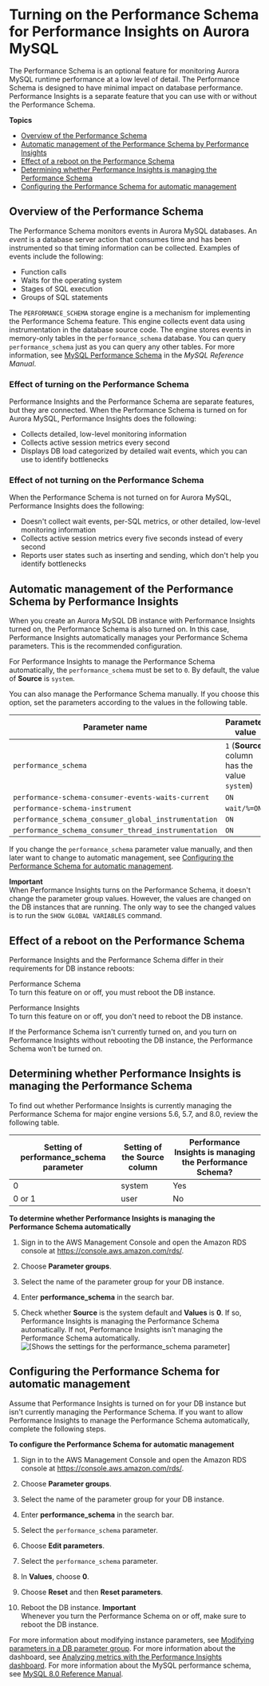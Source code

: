 # Turning on the Performance Schema for Performance Insights on Aurora MySQL<a name="USER_PerfInsights.EnableMySQL"></a>

The Performance Schema is an optional feature for monitoring Aurora MySQL runtime performance at a low level of detail\. The Performance Schema is designed to have minimal impact on database performance\. Performance Insights is a separate feature that you can use with or without the Performance Schema\.

**Topics**
+ [Overview of the Performance Schema](#USER_PerfInsights.EnableMySQL.overview)
+ [Automatic management of the Performance Schema by Performance Insights](#USER_PerfInsights.EnableMySQL.options)
+ [Effect of a reboot on the Performance Schema](#USER_PerfInsights.EnableMySQL.reboot)
+ [Determining whether Performance Insights is managing the Performance Schema](#USER_PerfInsights.EnableMySQL.determining-status)
+ [Configuring the Performance Schema for automatic management](#USER_PerfInsights.EnableMySQL.RDS)

## Overview of the Performance Schema<a name="USER_PerfInsights.EnableMySQL.overview"></a>

The Performance Schema monitors events in Aurora MySQL databases\. An *event* is a database server action that consumes time and has been instrumented so that timing information can be collected\. Examples of events include the following:
+ Function calls
+ Waits for the operating system
+ Stages of SQL execution
+ Groups of SQL statements

The `PERFORMANCE_SCHEMA` storage engine is a mechanism for implementing the Performance Schema feature\. This engine collects event data using instrumentation in the database source code\. The engine stores events in memory\-only tables in the `performance_schema` database\. You can query `performance_schema` just as you can query any other tables\. For more information, see [MySQL Performance Schema](https://dev.mysql.com/doc/refman/8.0/en/performance-schema.html) in the *MySQL Reference Manual*\.

### Effect of turning on the Performance Schema<a name="USER_PerfInsights.effect-of-pfs"></a>

Performance Insights and the Performance Schema are separate features, but they are connected\. When the Performance Schema is turned on for Aurora MySQL, Performance Insights does the following:
+ Collects detailed, low\-level monitoring information 
+ Collects active session metrics every second
+ Displays DB load categorized by detailed wait events, which you can use to identify bottlenecks

### Effect of not turning on the Performance Schema<a name="USER_PerfInsights.effect-of-no-pfs"></a>

When the Performance Schema is not turned on for Aurora MySQL, Performance Insights does the following:
+ Doesn't collect wait events, per\-SQL metrics, or other detailed, low\-level monitoring information
+ Collects active session metrics every five seconds instead of every second
+ Reports user states such as inserting and sending, which don't help you identify bottlenecks

## Automatic management of the Performance Schema by Performance Insights<a name="USER_PerfInsights.EnableMySQL.options"></a>

When you create an Aurora MySQL DB instance with Performance Insights turned on, the Performance Schema is also turned on\. In this case, Performance Insights automatically manages your Performance Schema parameters\. This is the recommended configuration\.

For Performance Insights to manage the Performance Schema automatically, the `performance_schema` must be set to `0`\. By default, the value of **Source** is `system`\. 

You can also manage the Performance Schema manually\. If you choose this option, set the parameters according to the values in the following table\.


| Parameter name | Parameter value | 
| --- | --- | 
|  `performance_schema`  |  `1` \(**Source** column has the value `system`\)  | 
|  `performance-schema-consumer-events-waits-current`  |  `ON`  | 
|  `performance-schema-instrument`  |  `wait/%=ON`  | 
|  `performance_schema_consumer_global_instrumentation`  |  `ON`  | 
|  `performance_schema_consumer_thread_instrumentation`  |  `ON`  | 

If you change the `performance_schema` parameter value manually, and then later want to change to automatic management, see [Configuring the Performance Schema for automatic management](#USER_PerfInsights.EnableMySQL.RDS)\.

**Important**  
When Performance Insights turns on the Performance Schema, it doesn't change the parameter group values\. However, the values are changed on the DB instances that are running\. The only way to see the changed values is to run the `SHOW GLOBAL VARIABLES` command\.

## Effect of a reboot on the Performance Schema<a name="USER_PerfInsights.EnableMySQL.reboot"></a>

Performance Insights and the Performance Schema differ in their requirements for DB instance reboots:

Performance Schema  
To turn this feature on or off, you must reboot the DB instance\.

Performance Insights  
To turn this feature on or off, you don't need to reboot the DB instance\.

If the Performance Schema isn't currently turned on, and you turn on Performance Insights without rebooting the DB instance, the Performance Schema won't be turned on\.

## Determining whether Performance Insights is managing the Performance Schema<a name="USER_PerfInsights.EnableMySQL.determining-status"></a>

To find out whether Performance Insights is currently managing the Performance Schema for major engine versions 5\.6, 5\.7, and 8\.0, review the following table\.


| Setting of performance\_schema parameter | Setting of the Source column | Performance Insights is managing the Performance Schema? | 
| --- | --- | --- | 
| 0 | system | Yes | 
| 0 or 1 | user | No | 

**To determine whether Performance Insights is managing the Performance Schema automatically**

1. Sign in to the AWS Management Console and open the Amazon RDS console at [https://console\.aws\.amazon\.com/rds/](https://console.aws.amazon.com/rds/)\.

1. Choose **Parameter groups**\.

1. Select the name of the parameter group for your DB instance\.

1. Enter **performance\_schema** in the search bar\.

1. Check whether **Source** is the system default and **Values** is **0**\. If so, Performance Insights is managing the Performance Schema automatically\. If not, Performance Insights isn't managing the Performance Schema automatically\.  
![\[Shows the settings for the performance_schema parameter\]](http://docs.aws.amazon.com/AmazonRDS/latest/AuroraUserGuide/images/perf_schema_user.png)

## Configuring the Performance Schema for automatic management<a name="USER_PerfInsights.EnableMySQL.RDS"></a>

Assume that Performance Insights is turned on for your DB instance but isn't currently managing the Performance Schema\. If you want to allow Performance Insights to manage the Performance Schema automatically, complete the following steps\.

**To configure the Performance Schema for automatic management**

1. Sign in to the AWS Management Console and open the Amazon RDS console at [https://console\.aws\.amazon\.com/rds/](https://console.aws.amazon.com/rds/)\.

1. Choose **Parameter groups**\.

1. Select the name of the parameter group for your DB instance\.

1. Enter **performance\_schema** in the search bar\.

1. Select the `performance_schema` parameter\.

1. Choose **Edit parameters**\.

1. Select the `performance_schema` parameter\.

1. In **Values**, choose **0**\.

1. Choose **Reset** and then **Reset parameters**\.

1. Reboot the DB instance\.
**Important**  
Whenever you turn the Performance Schema on or off, make sure to reboot the DB instance\.

For more information about modifying instance parameters, see [Modifying parameters in a DB parameter group](USER_WorkingWithDBInstanceParamGroups.md#USER_WorkingWithParamGroups.Modifying)\. For more information about the dashboard, see [Analyzing metrics with the Performance Insights dashboard](USER_PerfInsights.UsingDashboard.md)\. For more information about the MySQL performance schema, see [MySQL 8\.0 Reference Manual](https://dev.mysql.com/doc/refman/8.0/en/performance-schema.html)\.